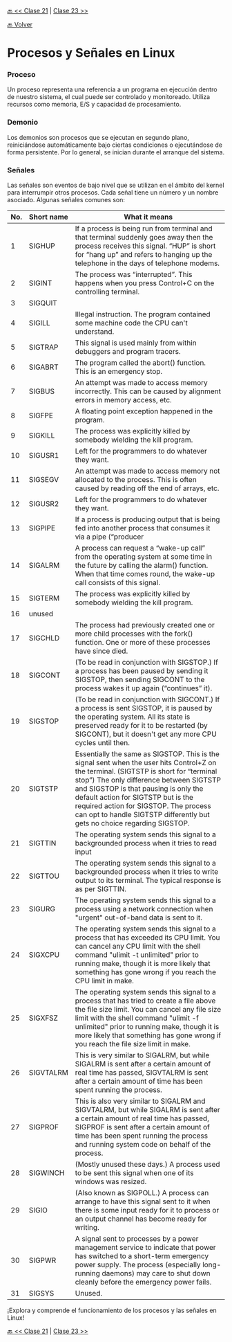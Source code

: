 [🔙 << Clase 21](../21_Class/21_Class.md) | [Clase 23 >>](../23_Class/23_Class.md)

[🔙 Volver](../README.md)


# Procesos y Señales en Linux

### Proceso

Un proceso representa una referencia a un programa en ejecución dentro de nuestro sistema, el cual puede ser controlado y monitoreado. Utiliza recursos como memoria, E/S y capacidad de procesamiento.

### Demonio

Los demonios son procesos que se ejecutan en segundo plano, reiniciándose automáticamente bajo ciertas condiciones o ejecutándose de forma persistente. Por lo general, se inician durante el arranque del sistema.

### Señales

Las señales son eventos de bajo nivel que se utilizan en el ámbito del kernel para interrumpir otros procesos. Cada señal tiene un número y un nombre asociado. Algunas señales comunes son:

| No. | Short name | What it means |
|-----|------------|---------------|
| 1   | SIGHUP     | If a process is being run from terminal and that terminal suddenly goes away then the process receives this signal. “HUP” is short for “hang up” and refers to hanging up the telephone in the days of telephone modems. |
| 2   | SIGINT     | The process was “interrupted”. This happens when you press Control+C on the controlling terminal. |
| 3   | SIGQUIT    |                                                                             |
| 4   | SIGILL     | Illegal instruction. The program contained some machine code the CPU can't understand. |
| 5   | SIGTRAP    | This signal is used mainly from within debuggers and program tracers. |
| 6   | SIGABRT    | The program called the abort() function. This is an emergency stop. |
| 7   | SIGBUS     | An attempt was made to access memory incorrectly. This can be caused by alignment errors in memory access, etc. |
| 8   | SIGFPE     | A floating point exception happened in the program. |
| 9   | SIGKILL    | The process was explicitly killed by somebody wielding the kill program. |
| 10  | SIGUSR1    | Left for the programmers to do whatever they want. |
| 11  | SIGSEGV    | An attempt was made to access memory not allocated to the process. This is often caused by reading off the end of arrays, etc. |
| 12  | SIGUSR2    | Left for the programmers to do whatever they want. |
| 13  | SIGPIPE    | If a process is producing output that is being fed into another process that consumes it via a pipe (“producer | consumer”) and the consumer dies, then the producer is sent this signal. |
| 14  | SIGALRM    | A process can request a “wake-up call” from the operating system at some time in the future by calling the alarm() function. When that time comes round, the wake-up call consists of this signal. |
| 15  | SIGTERM    | The process was explicitly killed by somebody wielding the kill program. |
| 16  | unused     |                                                                             |
| 17  | SIGCHLD    | The process had previously created one or more child processes with the fork() function. One or more of these processes have since died. |
| 18  | SIGCONT    | (To be read in conjunction with SIGSTOP.) If a process has been paused by sending it SIGSTOP, then sending SIGCONT to the process wakes it up again (“continues” it). |
| 19  | SIGSTOP    | (To be read in conjunction with SIGCONT.) If a process is sent SIGSTOP, it is paused by the operating system. All its state is preserved ready for it to be restarted (by SIGCONT), but it doesn't get any more CPU cycles until then. |
| 20  | SIGTSTP    | Essentially the same as SIGSTOP. This is the signal sent when the user hits Control+Z on the terminal. (SIGTSTP is short for “terminal stop”) The only difference between SIGTSTP and SIGSTOP is that pausing is only the default action for SIGTSTP but is the required action for SIGSTOP. The process can opt to handle SIGTSTP differently but gets no choice regarding SIGSTOP. |
| 21  | SIGTTIN    | The operating system sends this signal to a backgrounded process when it tries to read input
| 22  | SIGTTOU    | The operating system sends this signal to a backgrounded process when it tries to write output to its terminal. The typical response is as per SIGTTIN. |
| 23  | SIGURG     | The operating system sends this signal to a process using a network connection when "urgent" out-of-band data is sent to it. |
| 24  | SIGXCPU    | The operating system sends this signal to a process that has exceeded its CPU limit. You can cancel any CPU limit with the shell command "ulimit -t unlimited" prior to running make, though it is more likely that something has gone wrong if you reach the CPU limit in make. |
| 25  | SIGXFSZ    | The operating system sends this signal to a process that has tried to create a file above the file size limit. You can cancel any file size limit with the shell command "ulimit -f unlimited" prior to running make, though it is more likely that something has gone wrong if you reach the file size limit in make. |
| 26  | SIGVTALRM  | This is very similar to SIGALRM, but while SIGALRM is sent after a certain amount of real time has passed, SIGVTALRM is sent after a certain amount of time has been spent running the process. |
| 27  | SIGPROF    | This is also very similar to SIGALRM and SIGVTALRM, but while SIGALRM is sent after a certain amount of real time has passed, SIGPROF is sent after a certain amount of time has been spent running the process and running system code on behalf of the process. |
| 28  | SIGWINCH   | (Mostly unused these days.) A process used to be sent this signal when one of its windows was resized. |
| 29  | SIGIO      | (Also known as SIGPOLL.) A process can arrange to have this signal sent to it when there is some input ready for it to process or an output channel has become ready for writing. |
| 30  | SIGPWR     | A signal sent to processes by a power management service to indicate that power has switched to a short-term emergency power supply. The process (especially long-running daemons) may care to shut down cleanly before the emergency power fails. |
| 31  | SIGSYS     | Unused. |


¡Explora y comprende el funcionamiento de los procesos y las señales en Linux!



[🔙 << Clase 21](../21_Class/21_Class.md) | [Clase 23 >>](../23_Class/23_Class.md)

